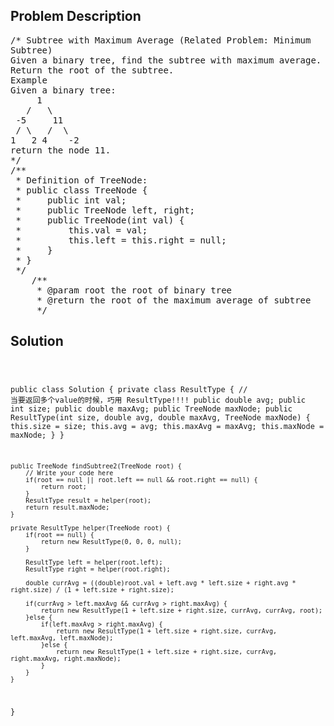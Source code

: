<!--
<style>
  body { font-family: Arial, sans-serif; }
  .container { max-width: 100%; margin: 0 auto; padding: 10px; }
  .comment-block { max-width: 30%; background-color: #f9f9f9; padding: 10px; border-left: 5px solid #ccc; overflow-wrap: break-word; white-space: pre-wrap; }
  .code-block { background-color: #f4f4f4; padding: 10px; border: 1px solid #ddd; overflow-wrap: break-word; white-space: pre-wrap; }
</style>
-->

<div class='container'>
<h2>Problem Description</h2>
<div class='comment-block'>
<pre>
/* Subtree with Maximum Average (Related Problem: Minimum
Subtree)
Given a binary tree, find the subtree with maximum average.
Return the root of the subtree.
Example
Given a binary tree:
     1
   /   \
 -5     11
 / \   /  \
1   2 4    -2
return the node 11.
*/
/**
 * Definition of TreeNode:
 * public class TreeNode {
 *     public int val;
 *     public TreeNode left, right;
 *     public TreeNode(int val) {
 *         this.val = val;
 *         this.left = this.right = null;
 *     }
 * }
 */
    /**
     * @param root the root of binary tree
     * @return the root of the maximum average of subtree
     */
</pre>
</div>

<h2>Solution</h2>
<div class='code-block'>
<pre><code class='language-java'>

public class Solution {
    private class ResultType {  // 当要返回多个value的时候，巧用 ResultType!!!!
        public double avg;
        public int size;
        public double maxAvg;
        public TreeNode maxNode;
        public ResultType(int size, double avg, double maxAvg, TreeNode maxNode) {
            this.size = size;
            this.avg = avg;
            this.maxAvg = maxAvg;
            this.maxNode = maxNode;
        }
    }
    
    public TreeNode findSubtree2(TreeNode root) {
        // Write your code here
        if(root == null || root.left == null && root.right == null) {
            return root;
        }  
        ResultType result = helper(root);
        return result.maxNode;
    }
    
    private ResultType helper(TreeNode root) {
        if(root == null) {
            return new ResultType(0, 0, 0, null);
        }
        
        ResultType left = helper(root.left);
        ResultType right = helper(root.right);
        
        double currAvg = ((double)root.val + left.avg * left.size + right.avg * right.size) / (1 + left.size + right.size);
        
        if(currAvg > left.maxAvg && currAvg > right.maxAvg) {
            return new ResultType(1 + left.size + right.size, currAvg, currAvg, root);
        }else {
            if(left.maxAvg > right.maxAvg) {
                return new ResultType(1 + left.size + right.size, currAvg, left.maxAvg, left.maxNode);
            }else {
                return new ResultType(1 + left.size + right.size, currAvg, right.maxAvg, right.maxNode);                
            }
        }
    }
}</code></pre>
</div>
</div>
